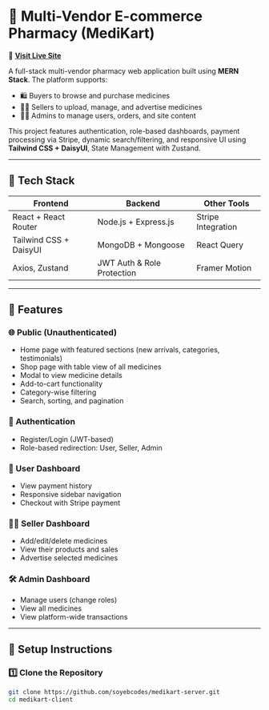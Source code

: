 # 🏥 Multi-Vendor E-commerce Pharmacy (MediKart)

🔗 **[Visit Live Site](https://medikart-pharma.vercel.app)**

A full-stack multi-vendor pharmacy web application built using **MERN Stack**. The platform supports:

- 🛍️ Buyers to browse and purchase medicines
- 🧑‍💼 Sellers to upload, manage, and advertise medicines
- 🧑‍💻 Admins to manage users, orders, and site content

This project features authentication, role-based dashboards, payment processing via Stripe, dynamic search/filtering, and responsive UI using **Tailwind CSS + DaisyUI**, State Management with Zustand.

---

## 🚀 Tech Stack

| Frontend               | Backend                    | Other Tools        |
| ---------------------- | -------------------------- | ------------------ |
| React + React Router   | Node.js + Express.js       | Stripe Integration |
| Tailwind CSS + DaisyUI | MongoDB + Mongoose         | React Query        |
| Axios, Zustand         | JWT Auth & Role Protection | Framer Motion      |

---

## 📁 Features

### 🌐 Public (Unauthenticated)

- Home page with featured sections (new arrivals, categories, testimonials)
- Shop page with table view of all medicines
- Modal to view medicine details
- Add-to-cart functionality
- Category-wise filtering
- Search, sorting, and pagination

### 👤 Authentication

- Register/Login (JWT-based)
- Role-based redirection: User, Seller, Admin

### 👤 User Dashboard

- View payment history
- Responsive sidebar navigation
- Checkout with Stripe payment

### 🧑‍💼 Seller Dashboard

- Add/edit/delete medicines
- View their products and sales
- Advertise selected medicines

### 🛠️ Admin Dashboard

- Manage users (change roles)
- View all medicines
- View platform-wide transactions

---

## 🔧 Setup Instructions

### 1️⃣ Clone the Repository

```bash
git clone https://github.com/soyebcodes/medikart-server.git
cd medikart-client
```
